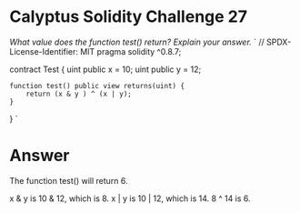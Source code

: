 # Calyptus Solidity Challenge 27
*What value does the function test() return? Explain your answer.*
`
// SPDX-License-Identifier: MIT
pragma solidity ^0.8.7;

contract Test {
    uint public x = 10;
    uint public y = 12;

    function test() public view returns(uint) {
        return (x & y ) ^ (x | y);
    }
}
`
# Answer
The function test() will return 6.

x & y is 10 & 12, which is 8.
x | y is 10 | 12, which is 14.
8 ^ 14 is 6.
